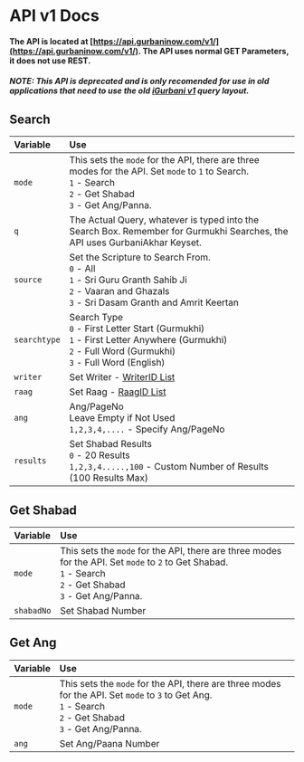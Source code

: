 # API v1 Docs

#### The API is located at [https://api.gurbaninow.com/v1/](https://api.gurbaninow.com/v1/). The API uses normal GET Parameters, it does not use REST.

##### NOTE: This API is deprecated and is only recomended for use in old applications that need to use the old [iGurbani v1](http://v1.igurbani.com/) query layout.

## Search

Variable|Use
:--|:--
`mode`|This sets the `mode` for the API, there are three modes for the API. Set `mode` to `1` to Search.<br> `1` - Search<br> `2` - Get Shabad<br> `3` - Get Ang/Panna.
`q`|The Actual Query, whatever is typed into the Search Box. Remember for Gurmukhi Searches, the API uses GurbaniAkhar Keyset.
`source`|Set the Scripture to Search From.<br>`0` - All<br> `1` - Sri Guru Granth Sahib Ji<br> `2` - Vaaran and Ghazals<br> `3` - Sri Dasam Granth and Amrit Keertan
`searchtype`   | Search Type<br> `0` - First Letter Start (Gurmukhi)<br> `1` - First Letter Anywhere (Gurmukhi)<br> `2` - Full Word (Gurmukhi)<br> `3` - Full Word (English)
`writer`|Set Writer - [WriterID List](https://github.com/GurbaniNow/gurbaninow-api/blob/master/WriterID.md)
`raag`|Set Raag - [RaagID List](https://github.com/GurbaniNow/gurbaninow-api/blob/master/RaagID.md) 
`ang`|Ang/PageNo<br>Leave Empty if Not Used<br> `1,2,3,4,....` - Specify Ang/PageNo
`results`|Set Shabad Results<br> `0` - 20 Results<br> `1,2,3,4.....,100` - Custom Number of Results (100 Results Max)

## Get Shabad

Variable|Use
:--|:--
`mode`|This sets the `mode` for the API, there are three modes for the API. Set `mode` to `2` to Get Shabad.<br> `1` - Search<br> `2` - Get Shabad<br> `3` - Get Ang/Panna.
`shabadNo`|Set Shabad Number

## Get Ang

Variable|Use
:--|:--
`mode`|This sets the `mode` for the API, there are three modes for the API. Set `mode` to `3` to Get Ang.<br> `1` - Search<br> `2` - Get Shabad<br> `3` - Get Ang/Panna.
`ang`|Set Ang/Paana Number
